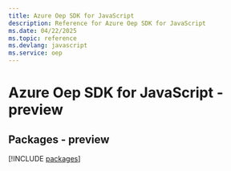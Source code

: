 ```yaml
---
title: Azure Oep SDK for JavaScript
description: Reference for Azure Oep SDK for JavaScript
ms.date: 04/22/2025
ms.topic: reference
ms.devlang: javascript
ms.service: oep
---
```

# Azure Oep SDK for JavaScript - preview
## Packages - preview
[!INCLUDE [packages](oep-index.md)]
